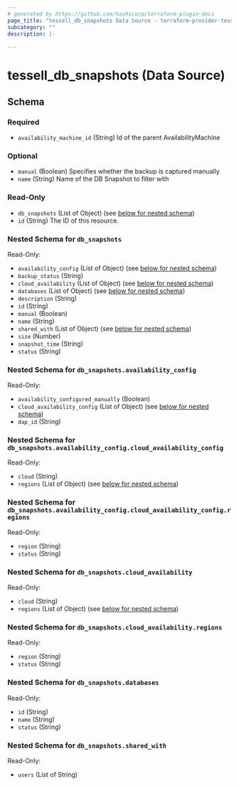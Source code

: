 ```yaml
---
# generated by https://github.com/hashicorp/terraform-plugin-docs
page_title: "tessell_db_snapshots Data Source - terraform-provider-tessell"
subcategory: ""
description: |-
  
---
```


# tessell_db_snapshots (Data Source)





<!-- schema generated by tfplugindocs -->
## Schema

### Required

- `availability_machine_id` (String) Id of the parent AvailabilityMachine

### Optional

- `manual` (Boolean) Specifies whether the backup is captured manually
- `name` (String) Name of the DB Snapshot to filter with

### Read-Only

- `db_snapshots` (List of Object) (see [below for nested schema](#nestedatt--db_snapshots))
- `id` (String) The ID of this resource.

<a id="nestedatt--db_snapshots"></a>
### Nested Schema for `db_snapshots`

Read-Only:

- `availability_config` (List of Object) (see [below for nested schema](#nestedobjatt--db_snapshots--availability_config))
- `backup_status` (String)
- `cloud_availability` (List of Object) (see [below for nested schema](#nestedobjatt--db_snapshots--cloud_availability))
- `databases` (List of Object) (see [below for nested schema](#nestedobjatt--db_snapshots--databases))
- `description` (String)
- `id` (String)
- `manual` (Boolean)
- `name` (String)
- `shared_with` (List of Object) (see [below for nested schema](#nestedobjatt--db_snapshots--shared_with))
- `size` (Number)
- `snapshot_time` (String)
- `status` (String)

<a id="nestedobjatt--db_snapshots--availability_config"></a>
### Nested Schema for `db_snapshots.availability_config`

Read-Only:

- `availability_configured_manually` (Boolean)
- `cloud_availability_config` (List of Object) (see [below for nested schema](#nestedobjatt--db_snapshots--availability_config--cloud_availability_config))
- `dap_id` (String)

<a id="nestedobjatt--db_snapshots--availability_config--cloud_availability_config"></a>
### Nested Schema for `db_snapshots.availability_config.cloud_availability_config`

Read-Only:

- `cloud` (String)
- `regions` (List of Object) (see [below for nested schema](#nestedobjatt--db_snapshots--availability_config--cloud_availability_config--regions))

<a id="nestedobjatt--db_snapshots--availability_config--cloud_availability_config--regions"></a>
### Nested Schema for `db_snapshots.availability_config.cloud_availability_config.regions`

Read-Only:

- `region` (String)
- `status` (String)




<a id="nestedobjatt--db_snapshots--cloud_availability"></a>
### Nested Schema for `db_snapshots.cloud_availability`

Read-Only:

- `cloud` (String)
- `regions` (List of Object) (see [below for nested schema](#nestedobjatt--db_snapshots--cloud_availability--regions))

<a id="nestedobjatt--db_snapshots--cloud_availability--regions"></a>
### Nested Schema for `db_snapshots.cloud_availability.regions`

Read-Only:

- `region` (String)
- `status` (String)



<a id="nestedobjatt--db_snapshots--databases"></a>
### Nested Schema for `db_snapshots.databases`

Read-Only:

- `id` (String)
- `name` (String)
- `status` (String)


<a id="nestedobjatt--db_snapshots--shared_with"></a>
### Nested Schema for `db_snapshots.shared_with`

Read-Only:

- `users` (List of String)


